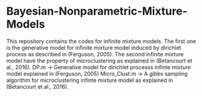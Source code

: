 # Bayesian-Nonparametric-Mixture-Models
This repository contains the codes for infinite mixture models. The first one is the generative model for infinite mixture model induced by 
dirichlet process as described in (Ferguson, 2005). The second infinite mixture model have the property of microclustering as explained
in (Betancourt et al., 2016).
DP.m -> Generative model for dirichlet processs infinte mixture model explained in (Ferguson, 2005)
Micro_Clust.m -> A gibbs sampling algorithm for microclustering infinte mixture model as explained in (Betancourt et al., 2016).
